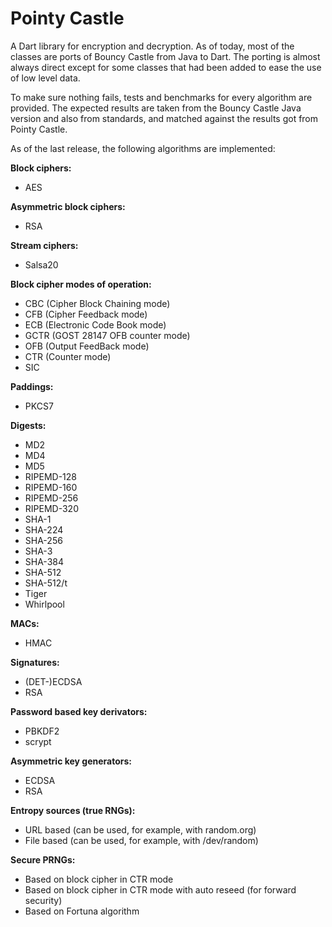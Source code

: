 Pointy Castle
=============

A Dart library for encryption and decryption. As of today, most of the classes 
are ports of Bouncy Castle from Java to Dart. The porting is almost always 
direct except for some classes that had been added to ease the use of low level 
data.

To make sure nothing fails, tests and benchmarks for every algorithm are 
provided. The expected results are taken from the Bouncy Castle Java version 
and also from standards, and matched against the results got from Pointy Castle.

As of the last release, the following algorithms are implemented:


**Block ciphers:**

  * AES


**Asymmetric block ciphers:**

  * RSA


**Stream ciphers:**

  * Salsa20


**Block cipher modes of operation:**

  * CBC (Cipher Block Chaining mode)
  * CFB (Cipher Feedback mode)
  * ECB (Electronic Code Book mode)
  * GCTR (GOST 28147 OFB counter mode)
  * OFB (Output FeedBack mode)
  * CTR (Counter mode)
  * SIC


**Paddings:**

  * PKCS7 


**Digests:**

  * MD2
  * MD4
  * MD5
  * RIPEMD-128
  * RIPEMD-160
  * RIPEMD-256
  * RIPEMD-320
  * SHA-1
  * SHA-224
  * SHA-256
  * SHA-3
  * SHA-384
  * SHA-512
  * SHA-512/t
  * Tiger
  * Whirlpool


**MACs:**

  * HMAC
  
  
**Signatures:**

  * (DET-)ECDSA
  * RSA
  
  
**Password based key derivators:**

  * PBKDF2
  * scrypt
  
  
**Asymmetric key generators:**

  * ECDSA
  * RSA
  
  
**Entropy sources (true RNGs):**

  * URL based (can be used, for example, with random.org)
  * File based (can be used, for example, with /dev/random)
  
  
**Secure PRNGs:**

  * Based on block cipher in CTR mode
  * Based on block cipher in CTR mode with auto reseed (for forward security)
  * Based on Fortuna algorithm
  
  

